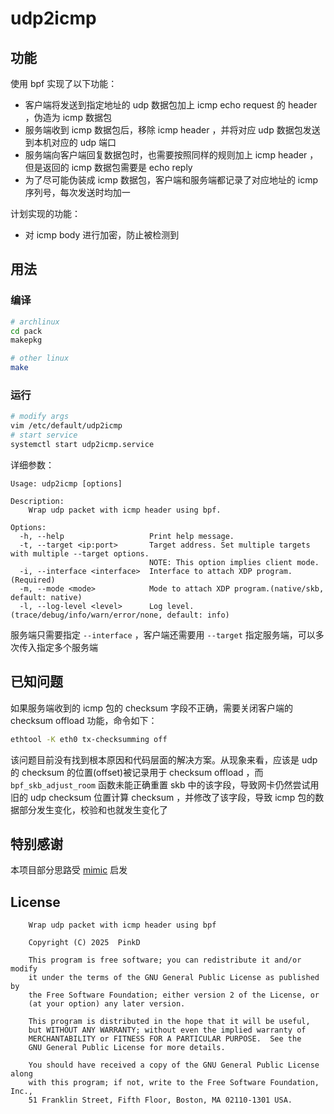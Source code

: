# udp2icmp

## 功能

使用 bpf 实现了以下功能：

- 客户端将发送到指定地址的 udp 数据包加上 icmp echo request 的 header ，伪造为 icmp 数据包
- 服务端收到 icmp 数据包后，移除 icmp header ，并将对应 udp 数据包发送到本机对应的 udp 端口
- 服务端向客户端回复数据包时，也需要按照同样的规则加上 icmp header ，但是返回的 icmp 数据包需要是 echo reply
- 为了尽可能伪装成 icmp 数据包，客户端和服务端都记录了对应地址的 icmp 序列号，每次发送时均加一

计划实现的功能：

- 对 icmp body 进行加密，防止被检测到

## 用法

### 编译

```bash
# archlinux
cd pack
makepkg

# other linux
make
```

### 运行

```bash
# modify args
vim /etc/default/udp2icmp
# start service
systemctl start udp2icmp.service
```

详细参数：

```text
Usage: udp2icmp [options]

Description:
    Wrap udp packet with icmp header using bpf.

Options:
  -h, --help                   Print help message.
  -t, --target <ip:port>       Target address. Set multiple targets with multiple --target options.
                               NOTE: This option implies client mode.
  -i, --interface <interface>  Interface to attach XDP program.(Required)
  -m, --mode <mode>            Mode to attach XDP program.(native/skb, default: native)
  -l, --log-level <level>      Log level.(trace/debug/info/warn/error/none, default: info)
```

服务端只需要指定 `--interface` ，客户端还需要用 `--target` 指定服务端，可以多次传入指定多个服务端

## 已知问题

如果服务端收到的 icmp 包的 checksum 字段不正确，需要关闭客户端的 checksum offload 功能，命令如下：

```bash
ethtool -K eth0 tx-checksumming off
```

该问题目前没有找到根本原因和代码层面的解决方案。从现象来看，应该是 udp 的 checksum 的位置(offset)被记录用于 checksum offload ，而 `bpf_skb_adjust_room` 函数未能正确重置 skb 中的该字段，导致网卡仍然尝试用旧的 udp checksum 位置计算 checksum ，并修改了该字段，导致 icmp 包的数据部分发生变化，校验和也就发生变化了

## 特别感谢

本项目部分思路受 [mimic](https://github.com/hack3ric/mimic) 启发

## License

```
    Wrap udp packet with icmp header using bpf

    Copyright (C) 2025  PinkD

    This program is free software; you can redistribute it and/or modify
    it under the terms of the GNU General Public License as published by
    the Free Software Foundation; either version 2 of the License, or
    (at your option) any later version.

    This program is distributed in the hope that it will be useful,
    but WITHOUT ANY WARRANTY; without even the implied warranty of
    MERCHANTABILITY or FITNESS FOR A PARTICULAR PURPOSE.  See the
    GNU General Public License for more details.

    You should have received a copy of the GNU General Public License along
    with this program; if not, write to the Free Software Foundation, Inc.,
    51 Franklin Street, Fifth Floor, Boston, MA 02110-1301 USA.
```

